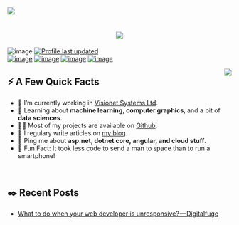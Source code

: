<img src="static/images/banner.png">
<h1 align="center">
  <a href="https://git.io/typing-svg">
    <img src="https://readme-typing-svg.herokuapp.com/?lines=Hello,+There!+👋;This+is+Vaibhav+Dhanda....;Nice+to+meet+you!&center=true&size=28">
  </a>
</h1>

![image](https://visitor-badge.laobi.icu/badge?page_id=vdhanda22.vdhanda22) [![Profile last updated](https://img.shields.io/github/last-commit/vdhanda22/vdhanda22/master?label=Last%20updated&style=flat)](https://github.com/vdhanda22/vdhanda22/commits)
<br>
<a href="https://www.linkedin.com/in/vdhanda22/">![image](https://img.shields.io/badge/LinkedIn-0077B5?style=for-the-badge&logo=linkedin&logoColor=white)</a> <a href="https://stackoverflow.com/users/7335751/muhammad-umer-naeem">![image](https://img.shields.io/badge/Stack_Overflow-FE7A16?style=for-the-badge&logo=stack-overflow&logoColor=white)</a> <a href="https://medium.com/@vdhanda22">![image](https://img.shields.io/badge/Medium-12100E?style=for-the-badge&logo=medium&logoColor=white)</a> <a href="https://open.spotify.com/user/317wutakovw4zadwqkl2j336lwou">![image](https://img.shields.io/badge/Spotify-1ED760?&style=for-the-badge&logo=spotify&logoColor=white)</a> 

<img  style="max-width:50%;" align="right" src="https://media.giphy.com/media/SWoSkN6DxTszqIKEqv/giphy.gif" />
<h2>⚡️ A Few Quick Facts</h2>
<ul>
<li>🔭 I’m currently working in <a href="https://www.visionet.com/">Visionet Systems Ltd</a>.</li>
<li>🧐 Learning about <strong>machine learning</strong>, <strong>computer graphics</strong>, and a bit of <strong>data sciences</strong>.</li>
<li>👨‍💻 Most of my projects are available on <a href="https://github.com/vdhanda22">Github</a>.</li>
<li>📝 I regulary write articles on <a href="https://www.digitalfuge.com/blog/">my blog</a>.</li>
<li>💬 Ping me about <strong>asp.net, dotnet core, angular, and cloud stuff</strong>.</li>
<li>🎉 Fun Fact: It took less code to send a man to space than to run a smartphone!</li>
</ul>
<br>

<h2>✒️ Recent Posts</h2>

<!-- MEDIUM:START -->
- [What to do when your web developer is unresponsive? — Digitalfuge](https://vdhanda22.medium.com/what-to-do-when-your-web-developer-is-unresponsive-digitalfuge-ba9f060181ca?source=rss-857ccec86b86------2)
<!-- MEDIUM:END -->
